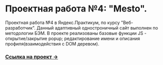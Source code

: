 # Проектная работа №4: "Mesto".
Проектная работа  №4 в Яндекс.Практикум, по курсу "Веб-разработчик". Данный адаптивный одностроничный сайт выполнен по методологии БЭМ. В проекте реализованы базовые функции JS - открытие/закрытие popup; редактирование имени и описания профиля(взаимодействия с DOM деревом).

### [Ссылка на проект &rarr;](https://baibarsm.github.io/mesto/)

